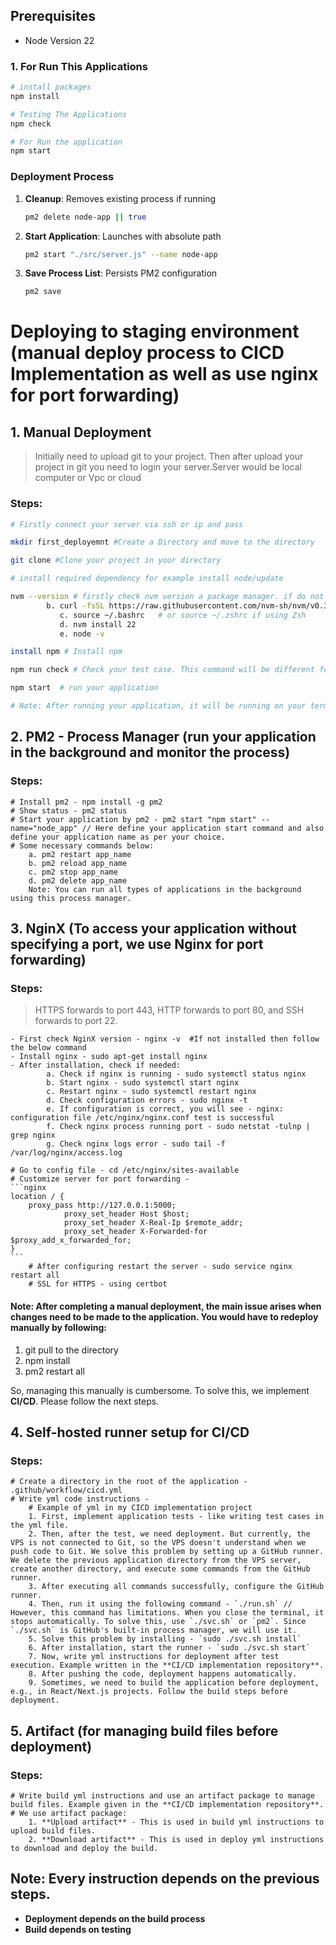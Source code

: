 

## Prerequisites

- Node Version 22


### 1. For Run This Applications
```bash
# install packages
npm install 

# Testing The Applications
npm check

# For Run the application
npm start
```


### Deployment Process
1. **Cleanup**: Removes existing process if running
   ```bash
   pm2 delete node-app || true
   ```

2. **Start Application**: Launches with absolute path
   ```bash
   pm2 start "./src/server.js" --name node-app
   ```

3. **Save Process List**: Persists PM2 configuration
   ```bash
   pm2 save
   ```


# Deploying to staging environment (manual deploy process to CICD Implementation as well as use nginx for port forwarding)

## 1. Manual Deployment
> Initially need to upload git to your project. Then after upload your project in git you need to login your server.Server would be local computer or Vpc or cloud  

### Steps:
```bash 
# Firstly connect your server via ssh or ip and pass

mkdir first_deployemnt #Create a Directory and move to the directory

git clone #Clone your project in your directory

# install required dependency for example install node/update 

nvm --version # firstly check nvm version a package manager. if do not exist then execute below command
       	b. curl -fsSL https://raw.githubusercontent.com/nvm-sh/nvm/v0.39.4/install.sh | bash  
		   c. source ~/.bashrc   # or source ~/.zshrc if using Zsh  
		   d. nvm install 22  
		   e. node -v 

install npm # Install npm

npm run check # Check your test case. This command will be different for your project wise

npm start  # run your application

# Note: After running your application, it will be running on your terminal. If you close your terminal, then the application will be closed. To solve this problem, use pm2 - background process manager. It will keep your application running in the background.  

```

## 2. PM2 - Process Manager (run your application in the background and monitor the process)
### Steps: 
 	# Install pm2 - npm install -g pm2  
 	# Show status - pm2 status  
 	# Start your application by pm2 - pm2 start "npm start" --name="node_app" // Here define your application start command and also define your application name as per your choice.  
 	# Some necessary commands below:
 		a. pm2 restart app_name  
		b. pm2 reload app_name  
		c. pm2 stop app_name  
		d. pm2 delete app_name  
		Note: You can run all types of applications in the background using this process manager.  

## 3. NginX (To access your application without specifying a port, we use Nginx for port forwarding)
### Steps:  
> HTTPS forwards to port 443, HTTP forwards to port 80, and SSH forwards to port 22.  

	- First check NginX version - nginx -v  #If not installed then follow the below command  
	- Install nginx - sudo apt-get install nginx  
	- After installation, check if needed:  
			a. Check if nginx is running - sudo systemctl status nginx  
			b. Start nginx - sudo systemctl start nginx  
			c. Restart nginx - sudo systemctl restart nginx  
			d. Check configuration errors - sudo nginx -t  
			e. If configuration is correct, you will see - nginx: configuration file /etc/nginx/nginx.conf test is successful  
			f. Check nginx process running port - sudo netstat -tulnp | grep nginx  
			g. Check nginx logs error - sudo tail -f /var/log/nginx/access.log  

	# Go to config file - cd /etc/nginx/sites-available  
	# Customize server for port forwarding -  
	```nginx
	location / {
		proxy_pass http://127.0.0.1:5000;
                proxy_set_header Host $host;
                proxy_set_header X-Real-Ip $remote_addr;
                proxy_set_header X-Forwarded-for $proxy_add_x_forwarded_for;
	}
	```  
        # After configuring restart the server - sudo service nginx restart all  
        # SSL for HTTPS - using certbot  

#### Note: After completing a manual deployment, the main issue arises when changes need to be made to the application. You would have to redeploy manually by following:  
1. git pull to the directory  
2. npm install  
3. pm2 restart all  

So, managing this manually is cumbersome. To solve this, we implement **CI/CD**. Please follow the next steps.

## 4. Self-hosted runner setup for CI/CD

### Steps:  
	# Create a directory in the root of the application - .github/workflow/cicd.yml  
	# Write yml code instructions -  
		# Example of yml in my CICD implementation project  
		1. First, implement application tests - like writing test cases in the yml file.  
		2. Then, after the test, we need deployment. But currently, the VPS is not connected to Git, so the VPS doesn't understand when we push code to Git. We solve this problem by setting up a GitHub runner. We delete the previous application directory from the VPS server, create another directory, and execute some commands from the GitHub runner.  
		3. After executing all commands successfully, configure the GitHub runner.  
		4. Then, run it using the following command - `./run.sh` // However, this command has limitations. When you close the terminal, it stops automatically. To solve this, use `./svc.sh` or `pm2`. Since `./svc.sh` is GitHub's built-in process manager, we will use it.  
		5. Solve this problem by installing - `sudo ./svc.sh install`  
		6. After installation, start the runner - `sudo ./svc.sh start`  
		7. Now, write yml instructions for deployment after test execution. Example written in the **CI/CD implementation repository**.  
		8. After pushing the code, deployment happens automatically.  
		9. Sometimes, we need to build the application before deployment, e.g., in React/Next.js projects. Follow the build steps before deployment.  

## 5. Artifact (for managing build files before deployment)

### Steps:  
	# Write build yml instructions and use an artifact package to manage build files. Example given in the **CI/CD implementation repository**.  
	# We use artifact package:  
		1. **Upload artifact** - This is used in build yml instructions to upload build files.  
		2. **Download artifact** - This is used in deploy yml instructions to download and deploy the build.  

## Note: Every instruction depends on the previous steps.  
- **Deployment depends on the build process**  
- **Build depends on testing**  





